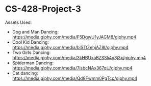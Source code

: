 # CS-428-Project-3

Assets Used:

- Dog and Man Dancing: https://media.giphy.com/media/F5DgwU1yJAGM8/giphy.mp4 
- Cool Kid Dancing: https://media.giphy.com/media/blSTtZehjAZ8I/giphy.mp4 
- Two Girls Dancing: https://media.giphy.com/media/3kHBUxaBZSSk4x3j3x/giphy.mp4 
- Spiderman Dancing: https://media.giphy.com/media/7isbcNAx367qU/giphy.mp4 
- Cat dancing: https://media.giphy.com/media/Qd8Fwmm0PgTcc/giphy.mp4 
